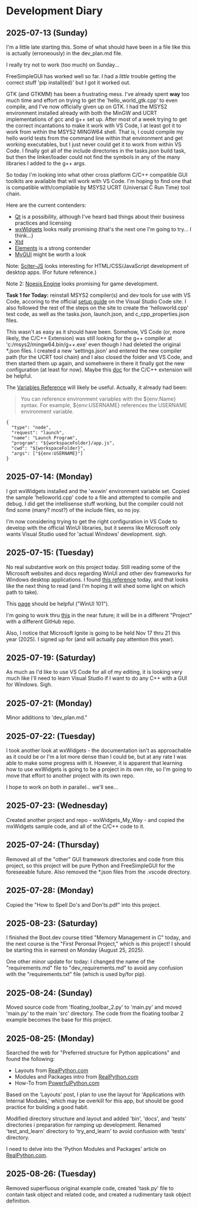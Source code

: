 # Development Diary

## 2025-07-13 (Sunday)
I'm a little late starting this. Some of what should have been in a file like this is actually (erroneously) in the dev_plan.md file.

I really try not to work (too much) on Sunday...

FreeSimpleGUI has worked well so far. I had a *little* trouble getting the correct stuff 'pip install(ed)' but I got it worked out.

GTK (and GTKMM) has been a frustrating mess. I've already spent **way** too much time and effort on trying to get the 'hello_world_gtk.cpp' to even compile, and I've now officially given up on GTK. I had the MSYS2 environment installed already with both the MinGW and UCRT implementations of gcc and g++ set up. After most of a week trying to get the correct incantations to make it work with VS Code, I at least got it to work from within the MSYS2 MINGW64 shell. That is, I could compile my hello world tests from the command line within that environment and get working executables, but I just never could get it to work from within VS Code. I finally got all of the include directories in the tasks.json build task, but then the linker/loader could not find the symbols in any of the many libraries I added to the g++ args. 

So today I'm looking into what other cross platform C/C++ compatible GUI toolkits are available that will work with VS Code. I'm hoping to find one that is compatible with/compilable by MSYS2 UCRT (Universal C Run Time) tool chain. 

Here are the current contenders:
- [Qt](https://www.qt.io/) is a possibility, although I've heard bad things about their business practices and licensing
- [wxWidgets](https://wxwidgets.org/) looks really promising (that's the next one I'm going to try... I think...)
- [Xtd](https://github.com/gammasoft71/xtd)
- [Elements](https://github.com/cycfi/elements) is a strong contender
- [MyGUI](https://github.com/MyGUI/mygui) might be worth a look

Note: [Sciter-JS](https://gitlab.com/sciter-engine/sciter-js-sdk) looks interesting for HTML/CSS/JavaScript development of desktop apps. (For future reference.)

Note 2: [Noesis Engine](https://www.noesisengine.com/noesisgui/) looks promising for game development.

**Task 1 for Today:** reinstall MSYS2 compiler(s) and dev tools for use with VS Code, accoring to the official [setup guide](https://code.visualstudio.com/docs/cpp/config-mingw) on the Visual Studio Code site. I also followed the rest of the steps on the site to create the 'helloworld.cpp' test code, as well as the tasks.json, launch.json, and c_cpp_properties.json files.

This wasn't as easy as it should have been. Somehow, VS Code (or, more likely, the C/C++ Extension) was still looking for the g++ compiler at 'c:/msys2/mingw64.bin/g++.exe' even though I had deleted the original *.json files. I created a new 'settings.json' and entered the new compiler path (for the UCRT tool chain) and I also closed the folder and VS Code, and then started them up again, and somehwere in there it finally got the new configuration (at least for now). Maybe this [doc](https://code.visualstudio.com/docs/languages/cpp) for the C/C++ extension will be helpful.

The [Variables Reference](https://code.visualstudio.com/docs/reference/variables-reference) will likely be useful. Actually, it already had been:

>You can reference environment variables with the ${env:Name} syntax. For example, ${env:USERNAME} references the USERNAME environment variable.

```
{
  "type": "node",
  "request": "launch",
  "name": "Launch Program",
  "program": "${workspaceFolder}/app.js",
  "cwd": "${workspaceFolder}",
  "args": ["${env:USERNAME}"]
}
```

## 2025-07-14: (Monday)
I got wxWidgets installed and the 'wxwin' environment variable set. Copied the sample 'helloworld.cpp' code to a file and attempted to compile and debug. I did get the intellisense stuff working, but the compiler could not find some (many? most?) of the include files, so no joy. 

I'm now considering trying to get the right configuration in VS Code to develop with the official WinUI libraries, but it seems like Microsoft only wants Visual Studio used for 'actual Windows' development. sigh.

## 2025-07-15: (Tuesday)
No real substantive work on this project today. Still reading some of the Microsoft websites and docs regarding WinUI and other dev frameworks for Windows desktop applications. I found [this reference](https://learn.microsoft.com/en-us/windows/apps/get-started/?tabs=uwp%2Cnet-maui&WT.mc_id=dotnet-35129-website) today, and that looks like the next thing to read (and I'm hoping it will shed some light on which path to take).

This [page](https://learn.microsoft.com/en-us/training/modules/winui-101/) should be helpful ("WinUI 101").

I'm going to work thru [this](https://learn.microsoft.com/en-us/windows/apps/get-started/start-here?tabs=vs-2022-17-10&source=docs) in the near future; it will be in a different "Project" with a different GitHub repo.

Also, I notice that Microsoft Ignite is going to be held Nov 17 thru 21 this year (2025). I signed up for (and will actually pay attention this year).

## 2025-07-19: (Saturday)
As much as I'd like to use VS Code for all of my editing, it is looking very much like I'll need to learn Visual Studio if I want to do any C++ with a GUI for Windows. Sigh. 

## 2025-07-21: (Monday)
Minor additions to 'dev_plan.md."

## 2025-07-22: (Tuesday)
I took another look at wxWidgets - the documentation isn't as approachable as it could be or I'm a lot more dense than I could be, but at any rate I was able to make some progress with it. However, it is apparent that learning how to use wxWidgets is going to be a project in its own rite, so I'm going to move that effort to another project with its own repo.

I hope to work on both in parallel... we'll see...

## 2025-07-23: (Wednesday)
Created another project and repo - wxWidgets_My_Way - and copied the mxWidgets sample code, and all of the C/C++ code to it. 

## 2025-07-24: (Thursday)
Removed all of the "other" GUI framework directories and code from this project, so this project will be pure Python and FreeSimpleGUI for the foreseeable future. Also removed the *.json files from the .vscode directory. 

## 2025-07-28: (Monday)
Copied the "How to Spell Do's and Don'ts.pdf" into this project.

## 2025-08-23: (Saturday)
I finished the Boot.dev course titled "Memory Management in C" today, and the next course is the "First Peronsal Project," which is *this* project! I should be starting this in earnest on Monday (August 25, 2025).

One other minor update for today: I changed the name of the "requirements.md" file to "dev_requirements.md" to avoid any confusion with the "requirements.txt" file (which is used by/for pip).

## 2025-08-24: (Sunday)
Moved source code from 'floating_toolbar_2.py' to 'main.py' and moved 'main.py' to the main 'src' directory. The code from the floating toolbar 2 example becomes the base for this project. 

## 2025-08-25: (Monday)
Searched the web for "Preferred structure for Python applications" and found the following:
- Layouts from [RealPython.com](https://realpython.com/python-application-layouts/)
- Modules and Packages intro from [RealPython.com](https://realpython.com/python-modules-packages/)
- How-To from [PowerfulPython.com](https://powerfulpython.com/blog/how-to-write-larger-more-complex-applications/)

Based on the 'Layouts' post, I plan to use the layout for 'Applications with Internal Modules,' which may be overkill for this app, but should be good practice for building a good habit.

Modified directory structure and layout and added 'bin', 'docs', and 'tests' directories i preparation for ramping up development. Renamed 'test_and_learn' directory to 'try_and_learn' to avoid confusion with 'tests' directory.

I need to delve into the 'Python Modules and Packages' article on [RealPython.com](https://realpython.com/python-modules-packages/).

## 2025-08-26: (Tuesday)
Removed superfluous original example code, created 'task.py' file to contain task object and related code, and created a rudimentary task object definition.
